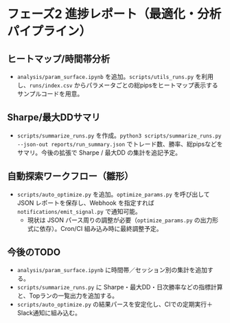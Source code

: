 # フェーズ2 進捗レポート（最適化・分析パイプライン）

## ヒートマップ/時間帯分析
- `analysis/param_surface.ipynb` を追加。`scripts/utils_runs.py` を利用し、`runs/index.csv` からパラメータごとの総pipsをヒートマップ表示するサンプルコードを用意。

## Sharpe/最大DDサマリ
- `scripts/summarize_runs.py` を作成。`python3 scripts/summarize_runs.py --json-out reports/run_summary.json` でトレード数、勝率、総pipsなどをサマリ。今後の拡張で Sharpe / 最大DD の集計を追記予定。

## 自動探索ワークフロー（雛形）
- `scripts/auto_optimize.py` を追加。`optimize_params.py` を呼び出して JSON レポートを保存し、Webhook を指定すれば `notifications/emit_signal.py` で通知可能。
  - 現状は JSON パース周りの調整が必要（`optimize_params.py` の出力形式に依存）。Cron/CI 組み込み時に最終調整予定。

## 今後のTODO
- `analysis/param_surface.ipynb` に時間帯／セッション別の集計を追加する。
- `scripts/summarize_runs.py` に Sharpe・最大DD・日次勝率などの指標計算と、Topランの一覧出力を追加する。
- `scripts/auto_optimize.py` の結果パースを安定化し、CIでの定期実行＋Slack通知に組み込む。
